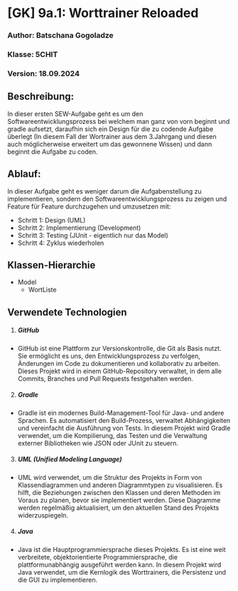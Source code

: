 # [GK] 9a.1: Worttrainer Reloaded

### Author: Batschana Gogoladze
### Klasse: 5CHIT
### Version: 18.09.2024

## Beschreibung:
In dieser ersten SEW-Aufgabe geht es um den Softwareentwicklungsprozess bei welchem man ganz von vorn beginnt und gradle 
aufsetzt, daraufhin sich ein Design für die zu codende Aufgabe überlegt (In diesem Fall der Wortrainer aus dem 3.Jahrgang 
und diesen auch möglicherweise erweitert um das gewonnene Wissen) und dann beginnt die Aufgabe zu coden.

## Ablauf:
In dieser Aufgabe geht es weniger darum die Aufgabenstellung zu implementieren, sondern den Softwareentwicklungsprozess
zu zeigen und Feature für Feature durchzugehen und umzusetzen mit:
+ Schritt 1: Design (UML)
+ Schritt 2: Implementierung (Development)
+ Schritt 3: Testing (JUnit - eigentlich nur das Model)
+ Schritt 4: Zyklus wiederholen

## Klassen-Hierarchie
+ Model
  + WortListe

## Verwendete Technologien
1. ##### GitHub
+ GitHub ist eine Plattform zur Versionskontrolle, die Git als Basis nutzt. Sie ermöglicht es uns, den Entwicklungsprozess zu verfolgen, Änderungen im Code zu dokumentieren und kollaborativ zu arbeiten. Dieses Projekt wird in einem GitHub-Repository verwaltet, in dem alle Commits, Branches und Pull Requests festgehalten werden.

2. ##### Gradle
+ Gradle ist ein modernes Build-Management-Tool für Java- und andere Sprachen. Es automatisiert den Build-Prozess, verwaltet Abhängigkeiten und vereinfacht die Ausführung von Tests. In diesem Projekt wird Gradle verwendet, um die Kompilierung, das Testen und die Verwaltung externer Bibliotheken wie JSON oder JUnit zu steuern.

3. ##### UML (Unified Modeling Language)
+ UML wird verwendet, um die Struktur des Projekts in Form von Klassendiagrammen und anderen Diagrammtypen zu visualisieren. Es hilft, die Beziehungen zwischen den Klassen und deren Methoden im Voraus zu planen, bevor sie implementiert werden. Diese Diagramme werden regelmäßig aktualisiert, um den aktuellen Stand des Projekts widerzuspiegeln.

4. ##### Java
+ Java ist die Hauptprogrammiersprache dieses Projekts. Es ist eine weit verbreitete, objektorientierte Programmiersprache, die plattformunabhängig ausgeführt werden kann. In diesem Projekt wird Java verwendet, um die Kernlogik des Worttrainers, die Persistenz und die GUI zu implementieren.
